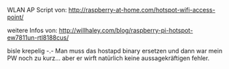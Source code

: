 WLAN AP Script von:
http://raspberry-at-home.com/hotspot-wifi-access-point/

weitere Infos von:
http://willhaley.com/blog/raspberry-pi-hotspot-ew7811un-rtl8188cus/

bisle krepelig -.-
Man muss das hostapd binary ersetzen und dann war mein PW noch zu kurz... aber er wirft natürlich keine aussagekräftigen fehler.
